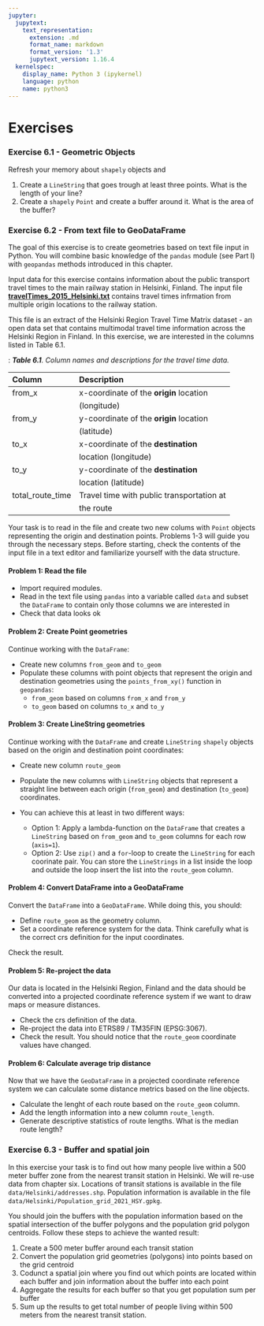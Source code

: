 ```yaml
---
jupyter:
  jupytext:
    text_representation:
      extension: .md
      format_name: markdown
      format_version: '1.3'
      jupytext_version: 1.16.4
  kernelspec:
    display_name: Python 3 (ipykernel)
    language: python
    name: python3
---
```


# Exercises

<!-- #region editable=true slideshow={"slide_type": ""} -->
### Exercise 6.1 - Geometric Objects

Refresh your memory about `shapely` objects and 

1. Create a `LineString` that goes trough at least three points. What is the length of your line?
2. Create a `shapely` `Point` and create a buffer around it. What is the area of the buffer?
<!-- #endregion -->

<!-- #region editable=true slideshow={"slide_type": ""} -->
### Exercise 6.2 - From text file to GeoDataFrame
<!-- #endregion -->

<!-- #region editable=true slideshow={"slide_type": ""} -->
The goal of this exercise is to create geometries based on text file input in Python. You will combine basic knowledge of the `pandas` module (see Part I) with `geopandas` methods introduced in this chapter. 

Input data for this exercise contains information about the public transport travel times to the main railway station in Helsinki, Finland. The input file **[travelTimes_2015_Helsinki.txt](data/travelTimes_2015_Helsinki.txt)** contains travel times infrmation from multiple origin locations to the railway station. 

This file is an extract of the Helsinki Region Travel Time Matrix dataset - an open data set that contains multimodal travel time information across the Helsinki Region in Finland. In this exercise, we are interested in the columns listed in Table 6.1.

: _**Table 6.1**. Column names and descriptions for the travel time data._

| Column           | Description                                 |
|:-----------------|:--------------------------------------------|
| from_x           | x-coordinate of the **origin** location     |
|                  | (longitude)                                 |
| from_y           | y-coordinate of the **origin** location     |
|                  | (latitude)                                  |
| to_x             | x-coordinate of the **destination**         |
|                  | location (longitude)                        |
| to_y             | y-coordinate of the **destination**         |
|                  | location (latitude)                         |
| total_route_time | Travel time with public transportation at   |
|                  | the route                                   |

Your task is to read in the file and create two new colums with `Point` objects representing the origin and destination points. Problems 1-3 will guide you through the necessary steps. Before starting, check the contents of the input file in a text editor and familiarize yourself with the data structure.

<!-- #endregion -->

#### Problem 1: Read the file

- Import required modules.
- Read in the text file using `pandas` into a variable called `data` and subset the `DataFrame` to contain only those columns we are interested in
- Check that data looks ok



#### Problem 2: Create Point geometries

Continue working with the `DataFrame`:
- Create new columns `from_geom` and `to_geom`
- Populate these columns with point objects that represent the origin and destination geometries using the `points_from_xy()` function in `geopandas`:
    - `from_geom` based on columns `from_x` and `from_y`
    - `to_geom` based on columns `to_x` and `to_y`



#### Problem 3: Create LineString geometries

Continue working with the `DataFrame` and create `LineString` `shapely` objects based on the origin and destination point coordinates:

- Create new column `route_geom`
- Populate the new columns with `LineString` objects that represent a straight line between each origin (`from_geom`) and destination (`to_geom`) coordinates.

- You can achieve this at least in two different ways:
    - Option 1: Apply a lambda-function on the `DataFrame` that creates a `LineString` based on `from_geom` and `to_geom` columns for each row (`axis=1`).
    - Option 2: Use `zip()` and a `for`-loop to create the `LineString` for each coorinate pair. You can store the `LineStrings` in a list inside the loop and outside the loop insert the list into the `route_geom` column.



#### Problem 4: Convert DataFrame into a GeoDataFrame

Convert the `DataFrame` into a `GeoDataFrame`. While doing this, you should:
- Define `route_geom` as the geometry column.
- Set a coordinate reference system for the data. Think carefully what is the correct crs definition for the input coordinates.

Check the result. 


#### Problem 5: Re-project the data

Our data is located in the Helsinki Region, Finland and the data should be converted into a projected coordinate reference system if we want to draw maps or measure distances. 

- Check the crs definition of the data. 
- Re-project the data into ETRS89 / TM35FIN (EPSG:3067).
- Check the result. You should notice that the `route_geom` coordinate values have changed.


#### Problem 6: Calculate average trip distance

Now that we have the `GeoDataFrame` in a projected coordinate reference system we can calculate some distance metrics based on the line objects.

- Calculate the lenght of each route based on the `route_geom` column.
- Add the length information into a new column `route_length`.
- Generate descriptive statistics of route lengths. What is the median route length?


### Exercise 6.3 - Buffer and spatial join

In this exercise your task is to find out how many people live within a 500 meter buffer zone from the nearest transit station in Helsinki. We will re-use data from chapter six. Locations of transit stations is available in the file `data/Helsinki/addresses.shp`. Population information is available in the file `data/Helsinki/Population_grid_2021_HSY.gpkg`.

You should join the buffers with the population information based on the spatial intersection of the buffer polygons and the population grid polygon centroids. Follow these steps to achieve the wanted result:

1. Create a 500 meter buffer around each transit station
2. Convert the population grid geometries (polygons) into points based on the grid centroid
3. Codunct a spatial join where you find out which points are located within each buffer and join information about the buffer into each point
4. Aggregate the results for each buffer so that you get population sum per buffer
5. Sum up the results to get total number of people living within 500 meters from the nearest transit station.
